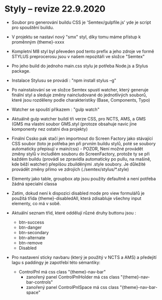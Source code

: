 # Styly – revize 22.9.2020

- Soubor pro generování buildu CSS je 'Semtex/gulpfile.js' yde je script pro spouštění buildu.

- V projektu se nastaví nový "smx" styl, díky tomu máme přístup k proměnným {theme}-xxxx

- Kompletní M8 styl byl převeden pod tento prefix a jeho zdroje ve formě STYLUS preprocerosu jsou v našem repozitáři ve složce "Semtex"

- Pro jeho build do jednoho main.css stylu je potřeba Node.js a Stylus package.

- Instalace Stylusu se provádí : "npm install stylus –g"

- Po nainstalování se ve složce Semtex spustí watcher, který generuje finální styl a sleduje změny naincludované do jednotlivých souborů, které jsou rozděleny podle charakteristiky (Base, Components, Typo)

- Watcher se spouští příkazem : "gulp watch"

- Aktuálně gulp watcher buildí tři verze CSS, pro NCTS, AMS, a GMS (GMS ma vlastni soubor GMS.styl (protoze obsahuje navic jine komponenty nez ostatni dva projekty)

- Finální Cssko pak stačí jen importnout do Screen Factory jako stávající CSS soubor (toto je potřeba jen při prvním buildu stylů, poté se soubory automaticky přepisují v main/css) - POZOR, Není možné provádět změny stylů v includlém souboru do ScreenFactory, protože ty se při každém buildu (provádí se zpravidla automaticky po pullu, na mašině, kde běží watcher) přepíšou zbuilděnými .style soubory. Je důležité provádět změny přímo ve zdrojích (./semtex/stylus/\*.style)

- Elementy jako table, groupbox atp jsou použity defaultně a není potřeba žádná specialní classa

- Zatím, dokud není k dispozici disabled mode pro view formulářů je použitá třída {theme}-disabledAll, která zdisabluje všechny input elementy, co má v sobě.

- Aktuální seznam tříd, které oddělují různé druhy buttonu jsou :

  - btn-success
  - btn-danger
  - btn-secondary
  - btn-alternate
  - btn-remove
  - Disabled

- Pro nastavení sticky navbaru (který je použitý v NCTS a AMS) a předejití lagu s paddingy je zapotřebí této sémantiky:
  - ControlPnl má css class "{theme}-nav-bar"
    - zanořený panel ControlPnlHolder má css class "{theme}-nav-bar-controls"
    - zanořený panel ControlPnlSpace má css class "{theme}-nav-bar-space"
